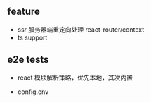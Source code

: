 ## feature
* ssr 服务器端重定向处理 react-router/context
* ts support

## e2e tests
* react 模块解析策略，优先本地，其次内置

* config.env
